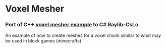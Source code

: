 # Voxel Mesher
### Port of C++ [voxel mesher example](https://github.com/raylib-extras/examples-cpp/tree/main/voxel_mesher) to C# Raylib-CsLo

An example of how to create meshes for a voxel chunk similar to what may be used in block games (minecrafts)

